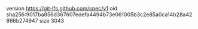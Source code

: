 version https://git-lfs.github.com/spec/v1
oid sha256:9017ba856d367607edefa4494b73e061005b3c2e85a0ca14b28a42866b274947
size 3043
